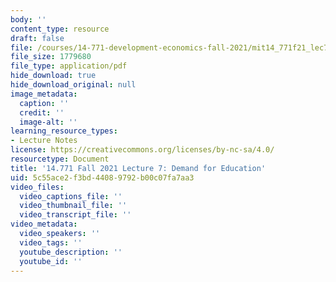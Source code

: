 ```yaml
---
body: ''
content_type: resource
draft: false
file: /courses/14-771-development-economics-fall-2021/mit14_771f21_lec7.pdf
file_size: 1779680
file_type: application/pdf
hide_download: true
hide_download_original: null
image_metadata:
  caption: ''
  credit: ''
  image-alt: ''
learning_resource_types:
- Lecture Notes
license: https://creativecommons.org/licenses/by-nc-sa/4.0/
resourcetype: Document
title: '14.771 Fall 2021 Lecture 7: Demand for Education'
uid: 5c55ace2-f3bd-4408-9792-b00c07fa7aa3
video_files:
  video_captions_file: ''
  video_thumbnail_file: ''
  video_transcript_file: ''
video_metadata:
  video_speakers: ''
  video_tags: ''
  youtube_description: ''
  youtube_id: ''
---
```

